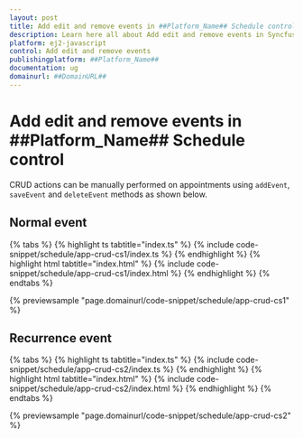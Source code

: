 ```yaml
---
layout: post
title: Add edit and remove events in ##Platform_Name## Schedule control | Syncfusion
description: Learn here all about Add edit and remove events in Syncfusion ##Platform_Name## Schedule control of Syncfusion Essential JS 2 and more.
platform: ej2-javascript
control: Add edit and remove events 
publishingplatform: ##Platform_Name##
documentation: ug
domainurl: ##DomainURL##
---
```


# Add edit and remove events in ##Platform_Name## Schedule control

CRUD actions can be manually performed on appointments using `addEvent`, `saveEvent` and `deleteEvent` methods as shown below.

## Normal event

{% tabs %}
{% highlight ts tabtitle="index.ts" %}
{% include code-snippet/schedule/app-crud-cs1/index.ts %}
{% endhighlight %}
{% highlight html tabtitle="index.html" %}
{% include code-snippet/schedule/app-crud-cs1/index.html %}
{% endhighlight %}
{% endtabs %}
          
{% previewsample "page.domainurl/code-snippet/schedule/app-crud-cs1" %}

## Recurrence event

{% tabs %}
{% highlight ts tabtitle="index.ts" %}
{% include code-snippet/schedule/app-crud-cs2/index.ts %}
{% endhighlight %}
{% highlight html tabtitle="index.html" %}
{% include code-snippet/schedule/app-crud-cs2/index.html %}
{% endhighlight %}
{% endtabs %}
          
{% previewsample "page.domainurl/code-snippet/schedule/app-crud-cs2" %}
